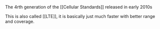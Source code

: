 The 4rth generation of the [[Cellular Standards]] released in early 2010s

This is also called [[LTE]], it is basically just much faster with better range and coverage.

